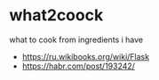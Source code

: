 # what2coock
what to cook from ingredients i have

* https://ru.wikibooks.org/wiki/Flask
* https://habr.com/post/193242/
